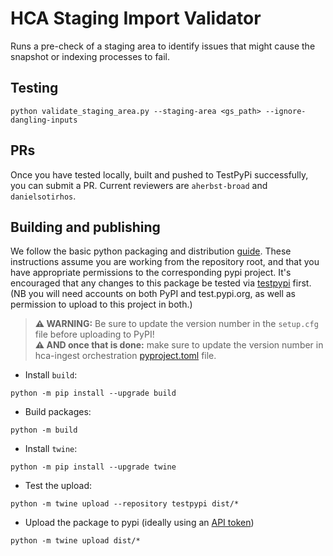 # HCA Staging Import Validator

Runs a pre-check of a staging area to identify issues that might cause the
snapshot or indexing processes to fail.

## Testing
```
python validate_staging_area.py --staging-area <gs_path> --ignore-dangling-inputs
```

## PRs
Once you have tested locally, built and pushed to TestPyPi successfully, you can submit a PR. Current reviewers are `aherbst-broad` and `danielsotirhos`.

## Building and publishing

We follow the basic python packaging and distribution [guide](https://packaging.python.org/tutorials/packaging-projects/).
These instructions assume you are working from the repository root, and that you have appropriate permissions to the 
corresponding pypi project. It's encouraged that any changes to this package be tested via [testpypi](https://test.pypi.org) first.
(NB you will need accounts on both PyPI and test.pypi.org, as well as permission to upload to this project in both.)

>   **⚠ WARNING:**
>   Be sure to update the version number in the `setup.cfg` file before uploading to PyPI!<br>
>   **⚠ AND once that is done:** make sure to update the version number in hca-ingest orchestration [pyproject.toml](https://github.com/DataBiosphere/hca-ingest/blob/1dd2669cf072d7a267a5f601bbd07a1d20eea040/orchestration/pyproject.toml#L25) file.

* Install `build`: 
```
python -m pip install --upgrade build
```
* Build packages:
```
python -m build
```
* Install `twine`:
```
python -m pip install --upgrade twine
```
* Test the upload:
```
python -m twine upload --repository testpypi dist/*
```
* Upload the package to pypi (ideally using an [API token](https://pypi.org/help/#apitoken))
```
python -m twine upload dist/*
```
